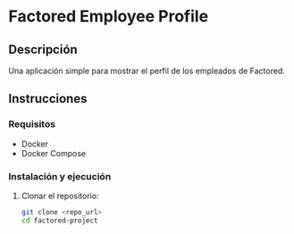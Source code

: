 # Factored Employee Profile

## Descripción
Una aplicación simple para mostrar el perfil de los empleados de Factored.

## Instrucciones

### Requisitos
- Docker
- Docker Compose

### Instalación y ejecución
1. Clonar el repositorio:
   ```bash
   git clone <repo_url>
   cd factored-project
